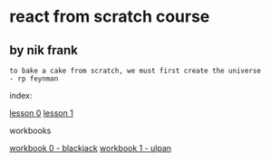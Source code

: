 # react from scratch course
## by nik frank


```
to bake a cake from scratch, we must first create the universe
- rp feynman
```


index:

[lesson 0](./lessons/0.md)
[lesson 1](./lessons/1.md)

workbooks

[workbook 0 - blackjack](https://github.com/nikfrank/react-course-workbook-0)
[workbook 1 - ulpan](https://github.com/nikfrank/react-course-workbook-1)
